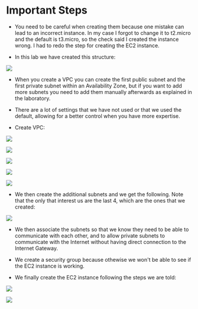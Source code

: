 # Important Steps
- You need to be careful when creating them because one mistake can lead to an incorrect instance. In my case I forgot to change it to t2.micro and the default is t3.micro, so the check said I created the instance wrong. I had to redo the step for creating the EC2 instance.

- In this lab we have created this structure:

![](./images/16-lab_architecture.png)

- When you create a VPC you can create the first public subnet and the first private subnet within an Availability Zone, but if you want to add more subnets you need to add them manually afterwards as explained in the laboratory.

- There are a lot of settings that we have not used or that we used the default, allowing for a better control when you have more expertise.

- Create VPC:

![](./images/17-vpc_preview_1.png)

![](./images/18-vpc_preview_2.png)

![](./images/19-vpc_create_1.png)

![](./images/20-vpc_create_2.png)

![](./images/21-vpc_created.png)

- We then create the additional subnets and we get the following. Note that the only that interest us are the last 4, which are the ones that we created:

![](./images/22-additional_subnets.png)

- We then associate the subnets so that we know they need to be able to communicate with each other, and to allow private subnets to communicate with the Internet without having direct connection to the Internet Gateway.

- We create a security group because othewise we won't be able to see if the EC2 instance is working.

- We finally create the EC2 instance following the steps we are told:

![](./images/23-ec2_config_1.png)

![](./images/24-ec2_config_2.png)